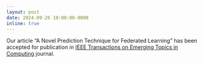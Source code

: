 ```yaml
---
layout: post
date: 2024-09-26 10:00:00-0000
inline: true
---
```


Our article “A Novel Prediction Technique for Federated Learning” has been accepted for publication in [IEEE 
Transactions on Emerging Topics in Computing](https://ieeexplore.ieee.org/xpl/RecentIssue.jsp?punumber=6245516) journal.